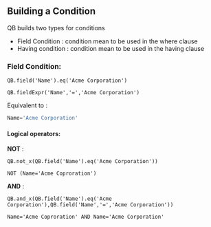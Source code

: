 
## Building a Condition

QB builds two types for conditions 

* Field Condition : condition mean to be used in the where clause 
* Having condition : condition mean to be used in the having clause
 
### Field Condition:

  ```apex
  QB.field('Name').eq('Acme Corporation')
  ```
  ```apex
  QB.fieldExpr('Name','=','Acme Corporation')
  ```
  
Equivalent to : 

  ```sql
  Name='Acme Corporation'
  ```
#### Logical operators:
**NOT** :
  ```apex
  QB.not_x(QB.field('Name').eq('Acme Corporation'))
  ```
  ```apex
  NOT (Name='Acme Coproration')
  ```
**AND** :
  ```apex
  QB.and_x(QB.field('Name').eq('Acme Corporation'),QB.field('Name','=','Acme Corporation'))
  ```
  ```apex
  Name='Acme Coproration' AND Name='Acme Corporation'
  ```

